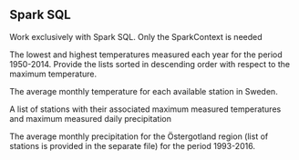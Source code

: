 ## Spark SQL

Work exclusively with Spark SQL. Only the SparkContext is needed

The lowest and highest temperatures measured each year for the period 1950-2014. Provide the lists sorted in descending order with respect to the maximum temperature.

The average monthly temperature for each available station in Sweden.

A list of stations with their associated maximum measured temperatures and maximum measured daily precipitation

The average monthly precipitation for the Östergotland region (list of stations is provided in the separate file) for the period 1993-2016.
